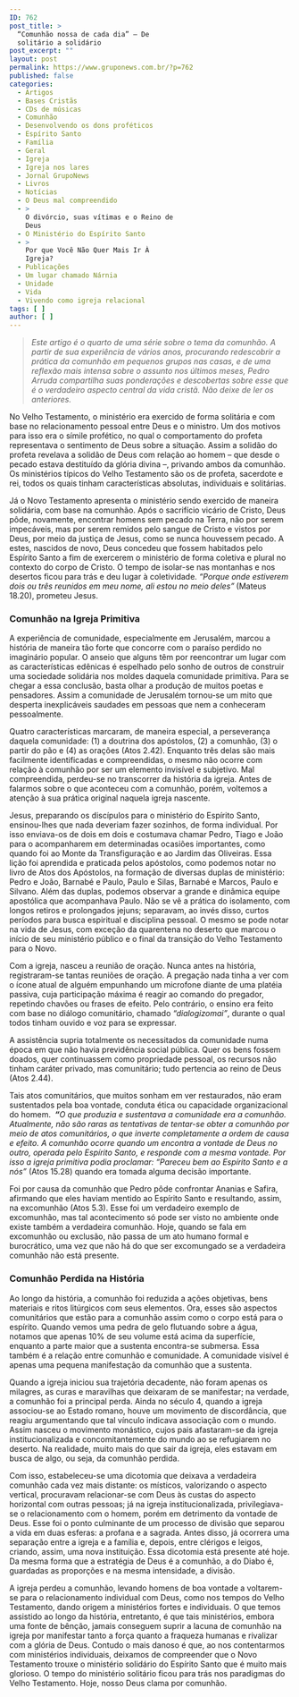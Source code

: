 ```yaml
---
ID: 762
post_title: >
  “Comunhão nossa de cada dia” – De
  solitário a solidário
post_excerpt: ""
layout: post
permalink: https://www.gruponews.com.br/?p=762
published: false
categories:
  - Artigos
  - Bases Cristãs
  - CDs de músicas
  - Comunhão
  - Desenvolvendo os dons proféticos
  - Espírito Santo
  - Família
  - Geral
  - Igreja
  - Igreja nos lares
  - Jornal GrupoNews
  - Livros
  - Notícias
  - O Deus mal compreendido
  - >
    O divórcio, suas vítimas e o Reino de
    Deus
  - O Ministério do Espírito Santo
  - >
    Por que Você Não Quer Mais Ir À
    Igreja?
  - Publicações
  - Um lugar chamado Nárnia
  - Unidade
  - Vida
  - Vivendo como igreja relacional
tags: [ ]
author: [ ]
---
```

<blockquote><em>Este artigo é o quarto de uma série sobre o tema da comunhão. A partir de sua experiência de vários anos, procurando redescobrir a prática da comunhão em pequenos grupos nas casas, e de uma reflexão mais intensa sobre o assunto nos últimos meses, Pedro Arruda compartilha suas ponderações e descobertas sobre esse que é o verdadeiro aspecto central da vida cristã. Não deixe de ler os anteriores. </em></blockquote>
No Velho Testamento, o ministério era exercido de forma solitária e com base no relacionamento pessoal entre Deus e o ministro. Um dos motivos para isso era o símile profético, no qual o comportamento do profeta representava o sentimento de Deus sobre a situação. Assim a solidão do profeta revelava a solidão de Deus com relação ao homem – que desde o pecado estava destituído da glória divina –, privando ambos da comunhão. Os ministérios típicos do Velho Testamento são os de profeta, sacerdote e rei, todos os quais tinham características absolutas, individuais e solitárias.

Já o Novo Testamento apresenta o ministério sendo exercido de maneira solidária, com base na comunhão. Após o sacrifício vicário de Cristo, Deus pôde, novamente, encontrar homens sem pecado na Terra, não por serem impecáveis, mas por serem remidos pelo sangue de Cristo e vistos por Deus, por meio da justiça de Jesus, como se nunca houvessem pecado. A estes, nascidos de novo, Deus concedeu que fossem habitados pelo Espírito Santo a fim de exercerem o ministério de forma coletiva e plural no contexto do corpo de Cristo. O tempo de isolar-se nas montanhas e nos desertos ficou para trás e deu lugar à coletividade. <em>“Porque onde estiverem dois ou três reunidos em meu nome, ali estou no meio deles”</em><strong><em> </em></strong>(Mateus 18.20), prometeu Jesus.
<h3>Comunhão na Igreja Primitiva</h3>
A experiência de comunidade, especialmente em Jerusalém, marcou a história de maneira tão forte que concorre com o paraíso perdido no imaginário popular. O anseio que alguns têm por reencontrar um lugar com as características edênicas é espelhado pelo sonho de outros de construir uma sociedade solidária nos moldes daquela comunidade primitiva. Para se chegar a essa conclusão, basta olhar a produção de muitos poetas e pensadores. Assim a comunidade de Jerusalém tornou-se um mito que desperta inexplicáveis saudades em pessoas que nem a conheceram pessoalmente.

Quatro características marcaram, de maneira especial, a perseverança daquela comunidade: (1) a doutrina dos apóstolos, (2) a comunhão, (3) o partir do pão e (4) as orações (Atos 2.42). Enquanto três delas são mais facilmente identificadas e compreendidas, o mesmo não ocorre com relação à comunhão por ser um elemento invisível e subjetivo. Mal compreendida, perdeu-se no transcorrer da história da igreja. Antes de falarmos sobre o que aconteceu com a comunhão, porém, voltemos a atenção à sua prática original naquela igreja nascente.

Jesus, preparando os discípulos para o ministério do Espírito Santo, ensinou-lhes que nada deveriam fazer sozinhos, de forma individual. Por isso enviava-os de dois em dois e costumava chamar Pedro, Tiago e João para o acompanharem em determinadas ocasiões importantes, como quando foi ao Monte da Transfiguração e ao Jardim das Oliveiras. Essa lição foi aprendida e praticada pelos apóstolos, como podemos notar no livro de Atos dos Apóstolos, na formação de diversas duplas de ministério: Pedro e João, Barnabé e Paulo, Paulo e Silas, Barnabé e Marcos, Paulo e Silvano. Além das duplas, podemos observar a grande e dinâmica equipe apostólica que acompanhava Paulo. Não se vê a prática do isolamento, com longos retiros e prolongados jejuns; separavam, ao invés disso, curtos períodos para busca espiritual e disciplina pessoal. O mesmo se pode notar na vida de Jesus, com exceção da quarentena no deserto que marcou o início de seu ministério público e o final da transição do Velho Testamento para o Novo.

Com a igreja, nasceu a reunião de oração. Nunca antes na história, registraram-se tantas reuniões de oração. A pregação nada tinha a ver com o ícone atual de alguém empunhando um microfone diante de uma platéia passiva, cuja participação máxima é reagir ao comando do pregador, repetindo chavões ou frases de efeito. Pelo contrário, o ensino era feito com base no diálogo comunitário, chamado <em>“dialogizomai”</em>, durante o qual todos tinham ouvido e voz para se expressar.

A assistência supria totalmente os necessitados da comunidade numa época em que não havia previdência social pública. Quer os bens fossem doados, quer continuassem como propriedade pessoal, os recursos não tinham caráter privado, mas comunitário; tudo pertencia ao reino de Deus (Atos 2.44).

Tais atos comunitários, que muitos sonham em ver restaurados, não eram sustentados pela boa vontade, conduta ética ou capacidade organizacional do homem. <strong><em> </em></strong><em><strong><em>“</em></strong>O que produzia e sustentava a comunidade era a comunhão. Atualmente, não são raras as tentativas de tentar-se obter a comunhão por meio de atos comunitários, o que inverte completamente a ordem de causa e efeito. A comunhão ocorre quando um encontra a vontade de Deus no outro, operada pelo Espírito Santo, e responde com a mesma vontade. Por isso a igreja primitiva podia proclamar: </em><em>“Pareceu bem ao Espírito Santo e a nós” </em>(Atos 15.28) quando era tomada alguma decisão importante.

Foi por causa da comunhão que Pedro pôde confrontar Ananias e Safira, afirmando que eles haviam mentido ao Espírito Santo e resultando, assim, na excomunhão (Atos 5.3). Esse foi um verdadeiro exemplo de excomunhão, mas tal acontecimento só pode ser visto no ambiente onde existe também a verdadeira comunhão. Hoje, quando se fala em excomunhão ou exclusão, não passa de um ato humano formal e burocrático, uma vez que não há do que ser excomungado se a verdadeira comunhão não está presente.
<h3>Comunhão Perdida na História</h3>
Ao longo da história, a comunhão foi reduzida a ações objetivas, bens materiais e ritos litúrgicos com seus elementos. Ora, esses são aspectos comunitários que estão para a comunhão assim como o corpo está para o espírito. Quando vemos uma pedra de gelo flutuando sobre a água, notamos que apenas 10% de seu volume está acima da superfície, enquanto a parte maior que a sustenta encontra-se submersa. Essa também é a relação entre comunhão e comunidade. A comunidade visível é apenas uma pequena manifestação da comunhão que a sustenta.

Quando a igreja iniciou sua trajetória decadente, não foram apenas os milagres, as curas e maravilhas que deixaram de se manifestar; na verdade, a comunhão foi a principal perda. Ainda no século 4, quando a igreja associou-se ao Estado romano, houve um movimento de discordância, que reagiu argumentando que tal vínculo indicava associação com o mundo. Assim nasceu o movimento monástico, cujos pais afastaram-se da igreja institucionalizada e concomitantemente do mundo ao se refugiarem no deserto. Na realidade, muito mais do que sair da igreja, eles estavam em busca de algo, ou seja, da comunhão perdida.

Com isso, estabeleceu-se uma dicotomia que deixava a verdadeira comunhão cada vez mais distante: os místicos, valorizando o aspecto vertical, procuravam relacionar-se com Deus às custas do aspecto horizontal com outras pessoas; já na igreja institucionalizada, privilegiava-se o relacionamento com o homem, porém em detrimento da vontade de Deus. Esse foi o ponto culminante de um processo de divisão que separou a vida em duas esferas: a profana e a sagrada. Antes disso, já ocorrera uma separação entre a igreja e a família e, depois, entre clérigos e leigos, criando, assim, uma nova instituição. Essa dicotomia está presente até hoje. Da mesma forma que a estratégia de Deus é a comunhão, a do Diabo é, guardadas as proporções e na mesma intensidade, a divisão.

A igreja perdeu a comunhão, levando homens de boa vontade a voltarem-se para o relacionamento individual com Deus, como nos tempos do Velho Testamento, dando origem a ministérios fortes e individuais. O que temos assistido ao longo da história, entretanto, é que tais ministérios, embora uma fonte de bênção, jamais conseguem suprir a lacuna de comunhão na igreja por manifestar tanto a força quanto a fraqueza humanas e rivalizar com a glória de Deus. Contudo o mais danoso é que, ao nos contentarmos com ministérios individuais, deixamos de compreender que o Novo Testamento trouxe o ministério solidário do Espírito Santo que é muito mais glorioso. O tempo do ministério solitário ficou para trás nos paradigmas do Velho Testamento. Hoje, nosso Deus clama por comunhão.